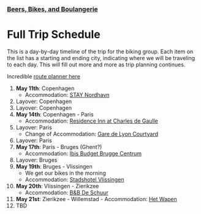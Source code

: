 ### [Beers, Bikes, and Boulangerie](/vacations/beers-bikes-boulangerie/Overview.md)

# Full Trip Schedule
This is a day-by-day timeline of the trip for the biking group. Each item on the list has a starting and ending city, indicating where we will be traveling to each day. This will fill out more and more as trip planning continues.

Incredible [route planner here](https://www.hollandcyclingroutes.com/online-cycle-route-planner)

1. **May 11th**: Copenhagen
	- Accommodation: [STAY Nordhavn](https://www.google.com/maps/place/STAY+Nordhavn/@55.7090262,12.5919362,17z/data=!3m1!4b1!4m8!3m7!1s0x4652536f63fd62f7:0x416d1e39a4535976!5m2!4m1!1i2!8m2!3d55.7090232!4d12.5941249)
2. Layover: Copenhagen
3. Layover: Copenhagen
4. **May 14th**: Copenhagen - Paris
	- Accommodation: [Residence Inn at Charles de Gaulle](https://www.google.com/maps/place/Residence+Inn+by+Marriott+Paris+Charles+de+Gaulle+Central+Airport/@49.0085254,2.5492476,17.75z/data=!4m8!3m7!1s0x47e615e99c8100e1:0x37471713b70df14d!5m2!4m1!1i2!8m2!3d49.0086145!4d2.5492074)
5. Layover: Paris
	- Change of Accommodation: [Gare de Lyon Courtyard](https://www.google.com/maps/place/Courtyard+by+Marriott+Paris+Gare+de+Lyon/@48.8490825,2.366516,15.5z/data=!4m8!3m7!1s0x47e6721ca8d17de9:0x7a5a6955cce83c07!5m2!4m1!1i2!8m2!3d48.8451267!4d2.3712969)
6. Layover: Paris
7. **May 17th**: Paris - Bruges (Ghent?)
	- Accommodation: [Ibis Budget Brugge Centrum](https://www.google.com/maps/place/ibis+budget+Brugge+Centrum+Station/@51.1979947,3.2306181,15.29z/data=!4m8!3m7!1s0x47c350c5264650fd:0x2d73d9fe552e51db!5m2!4m1!1i2!8m2!3d51.1965176!4d3.2189582)
8. Layover: Bruges
9. **May 19th**: Bruges - Vlissingen
	- We get our bikes in the morning
	- Accommodation: [Stadshotel Vlissingen](https://www.google.com/maps/place/Stadshotel+Vlissingen/@51.4432525,3.571842,17z/data=!3m1!4b1!4m8!3m7!1s0x47c49969cb48777b:0x51d901928427c2d9!5m2!4m1!1i2!8m2!3d51.4432492!4d3.5740307)
10. **May 20th**: Vlissingen - Zierikzee
	- Accommodation: [B&B De Schuur](https://www.google.com/maps/place/B%26B+De+Schuur/@51.6480168,3.9141933,17z/data=!3m1!4b1!4m8!3m7!1s0x47c4f5636ff67715:0xf3e3fde84713e69a!5m2!4m1!1i2!8m2!3d51.6479732!4d3.9163711)
11. **May 21st**: Zierikzee - Willemstad
		- Accommodation: [Het Wapen](https://www.google.com/maps/place/Het+Wapen+%7C+Willemstad/@51.6943437,4.4398815,209m/data=!3m1!1e3!4m8!3m7!1s0x47c43957f5714003:0xc91d83bf21221cb1!5m2!4m1!1i2!8m2!3d51.6945279!4d4.4398881!5m1!1e3)
12. TBD